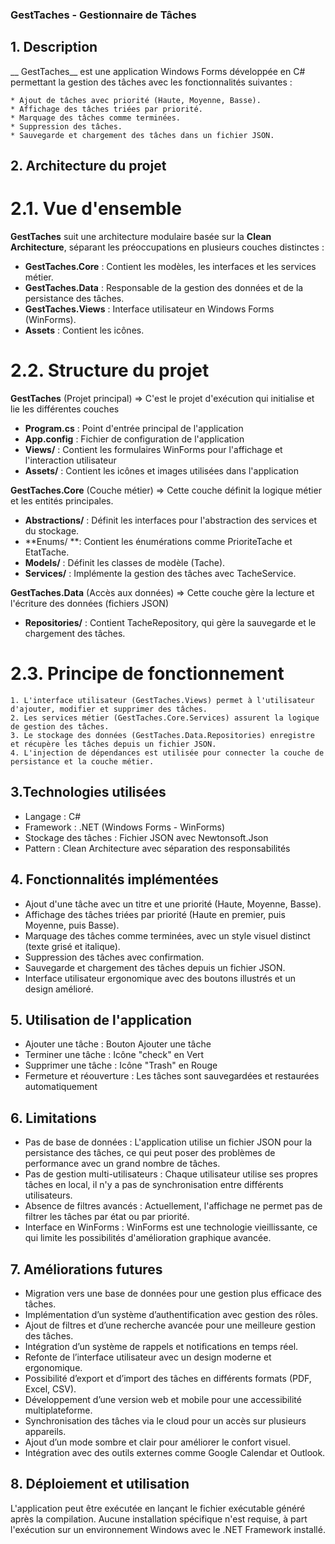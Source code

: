 ### GestTaches - Gestionnaire de Tâches

## 1. Description

__ GestTaches__  est une application Windows Forms développée en C# permettant la gestion des tâches avec les fonctionnalités suivantes :

    * Ajout de tâches avec priorité (Haute, Moyenne, Basse).
    * Affichage des tâches triées par priorité.
    * Marquage des tâches comme terminées.
    * Suppression des tâches.
    * Sauvegarde et chargement des tâches dans un fichier JSON.

## 2. Architecture du projet 

# 2.1. Vue d'ensemble 

 **GestTaches** suit une architecture modulaire basée sur la **Clean Architecture**, séparant les préoccupations en plusieurs couches distinctes :
- **GestTaches.Core** : Contient les modèles, les interfaces et les services métier.
- **GestTaches.Data** : Responsable de la gestion des données et de la persistance des tâches.
- **GestTaches.Views** : Interface utilisateur en Windows Forms (WinForms).
- **Assets** : Contient les icônes.



# 2.2. Structure du projet

**GestTaches** (Projet principal)
    => C'est le projet d'exécution qui initialise et lie les différentes couches

- **Program.cs** : Point d'entrée principal de l'application
- **App.config** : Fichier de configuration de l'application
- **Views/** : Contient les formulaires WinForms pour l'affichage et l'interaction utilisateur
- **Assets/** : Contient les icônes et images utilisées dans l'application


**GestTaches.Core** (Couche métier)
    => Cette couche définit la logique métier et les entités principales.

- **Abstractions/** : Définit les interfaces pour l'abstraction des services et du stockage.
- **Enums/ **: Contient les énumérations comme PrioriteTache et EtatTache.
- **Models/** : Définit les classes de modèle (Tache).
- **Services/** : Implémente la gestion des tâches avec TacheService.


**GestTaches.Data** (Accès aux données)
    => Cette couche gère la lecture et l'écriture des données (fichiers JSON)

- **Repositories/** : Contient TacheRepository, qui gère la sauvegarde et le chargement des tâches.


# 2.3. Principe de fonctionnement

    1. L'interface utilisateur (GestTaches.Views) permet à l'utilisateur d'ajouter, modifier et supprimer des tâches.
    2. Les services métier (GestTaches.Core.Services) assurent la logique de gestion des tâches.
    3. Le stockage des données (GestTaches.Data.Repositories) enregistre et récupère les tâches depuis un fichier JSON.
    4. L'injection de dépendances est utilisée pour connecter la couche de persistance et la couche métier.


## 3.Technologies utilisées

* Langage : C#
* Framework : .NET (Windows Forms - WinForms)
* Stockage des tâches : Fichier JSON avec Newtonsoft.Json
* Pattern : Clean Architecture avec séparation des responsabilités



## 4. Fonctionnalités implémentées

* Ajout d'une tâche avec un titre et une priorité (Haute, Moyenne, Basse).
* Affichage des tâches triées par priorité (Haute en premier, puis Moyenne, puis Basse).
* Marquage des tâches comme terminées, avec un style visuel distinct (texte grisé et italique).
* Suppression des tâches avec confirmation.
* Sauvegarde et chargement des tâches depuis un fichier JSON.
* Interface utilisateur ergonomique avec des boutons illustrés et un design amélioré.

## 5. Utilisation de l'application

* Ajouter une tâche : Bouton Ajouter une tâche
* Terminer une tâche : Icône "check" en Vert
* Supprimer une tâche : Icône "Trash" en Rouge
* Fermeture et réouverture : Les tâches sont sauvegardées et restaurées automatiquement


## 6. Limitations

* Pas de base de données : L'application utilise un fichier JSON pour la persistance des tâches, ce qui peut poser des problèmes de performance avec un grand nombre de tâches.
* Pas de gestion multi-utilisateurs : Chaque utilisateur utilise ses propres tâches en local, il n'y a pas de synchronisation entre différents utilisateurs.
* Absence de filtres avancés : Actuellement, l'affichage ne permet pas de filtrer les tâches par état ou par priorité.
* Interface en WinForms : WinForms est une technologie vieillissante, ce qui limite les possibilités d'amélioration graphique avancée.



## 7. Améliorations futures

* Migration vers une base de données pour une gestion plus efficace des tâches.
* Implémentation d’un système d’authentification avec gestion des rôles.
* Ajout de filtres et d’une recherche avancée pour une meilleure gestion des tâches.
* Intégration d’un système de rappels et notifications en temps réel.
* Refonte de l’interface utilisateur avec un design moderne et ergonomique.
* Possibilité d’export et d’import des tâches en différents formats (PDF, Excel, CSV).
* Développement d’une version web et mobile pour une accessibilité multiplateforme.
* Synchronisation des tâches via le cloud pour un accès sur plusieurs appareils.
* Ajout d’un mode sombre et clair pour améliorer le confort visuel.
* Intégration avec des outils externes comme Google Calendar et Outlook.


## 8. Déploiement et utilisation

L'application peut être exécutée en lançant le fichier exécutable généré après la compilation. 
Aucune installation spécifique n'est requise, à part l'exécution sur un environnement Windows avec le .NET Framework installé.

